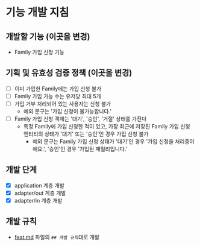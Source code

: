 # 기능 개발 지침

## 개발할 기능 (이곳을 변경)
- Family 가입 신청 기능

## 기획 및 유효성 검증 정책 (이곳을 변경)
- [ ] 이미 가입한 Family에는 가입 신청 불가
- [ ] Family 가입 가능 수는 유저당 최대 5개
- [ ] 가입 거부 처리되어 있는 사용자는 신청 불가
  - 예외 문구는 '가입 신청이 불가능합니다.'
- [ ] Family 가입 신청 객체는 '대기', '승인', '거절' 상태를 가진다
  - 특정 Family에 가입 신청한 적이 있고, 가장 최근에 저장된 Family 가입 신청 엔티티의 상태가 '대기' 또는 '승인'인 경우 가입 신청 불가
    - 예외 문구는 Family 가입 신청 상태가 '대기'인 경우 '가입 신청을 처리중이에요.', '승인'인 경우 '가입된 패밀리입니다.'


## 개발 단계
- [x] application 계층 개발
- [x] adapter/out 계층 개발
- [x] adapter/in 계층 개발

## 개발 규칙
- [feat.md](feat.md) 파일의 `## 개발 규칙`대로 개발
